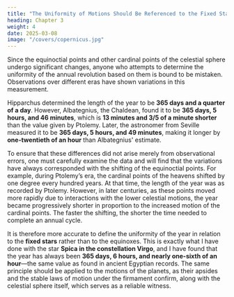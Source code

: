 ```yaml
---
title: "The Uniformity of Motions Should Be Referenced to the Fixed Stars Not to the Equinoxes"
heading: Chapter 3
weight: 4
date: 2025-03-08
image: "/covers/copernicus.jpg"
---
```



Since the equinoctial points and other cardinal points of the celestial sphere undergo significant changes, anyone who attempts to determine the uniformity of the annual revolution based on them is bound to be mistaken. Observations over different eras have shown variations in this measurement.  

Hipparchus determined the length of the year to be **365 days and a quarter of a day**. However, Albategnius, the Chaldean, found it to be **365 days, 5 hours, and 46 minutes**, which is **13 minutes and 3/5 of a minute shorter** than the value given by Ptolemy. Later, the astronomer from Seville measured it to be **365 days, 5 hours, and 49 minutes**, making it longer by **one-twentieth of an hour** than Albategnius' estimate.  

To ensure that these differences did not arise merely from observational errors, one must carefully examine the data and will find that the variations have always corresponded with the shifting of the equinoctial points. For example, during Ptolemy’s era, the cardinal points of the heavens shifted by one degree every hundred years. At that time, the length of the year was as recorded by Ptolemy. However, in later centuries, as these points moved more rapidly due to interactions with the lower celestial motions, the year became progressively shorter in proportion to the increased motion of the cardinal points. The faster the shifting, the shorter the time needed to complete an annual cycle.  

It is therefore more accurate to define the uniformity of the year in relation to the **fixed stars** rather than to the equinoxes. This is exactly what I have done with the star **Spica in the constellation Virgo**, and I have found that the year has always been **365 days, 6 hours, and nearly one-sixth of an hour**—the same value as found in ancient Egyptian records. The same principle should be applied to the motions of the planets, as their apsides and the stable laws of motion under the firmament confirm, along with the celestial sphere itself, which serves as a reliable witness.